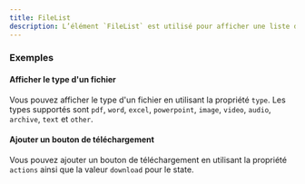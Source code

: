 ```yaml
---
title: FileList
description: L’élément `FileList` est utilisé pour afficher une liste de fichiers.
---
```


<doc-tabs>

<doc-tab-item label="Utilisation">

<doc-example file="file-list/usage"></doc-example>

### Exemples

#### Afficher le type d'un fichier

Vous pouvez afficher le type d'un fichier en utilisant la propriété `type`.
Les types supportés sont `pdf`, `word`, `excel`, `powerpoint`, `image`, `video`, `audio`, `archive`, `text` et `other`.

<doc-example file="file-list/types"></doc-example>

#### Ajouter un bouton de téléchargement

Vous pouvez ajouter un bouton de téléchargement en utilisant la propriété `actions` ainsi que la valeur `download` pour le state.

<doc-example file="file-list/download"></doc-example>

</doc-tab-item>

<doc-tab-item label="API">
<doc-api name="file-list"></doc-api>
</doc-tab-item>

</doc-tabs>
